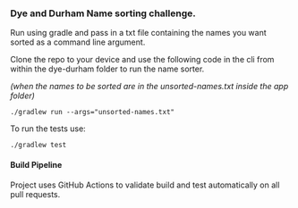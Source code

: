 ### Dye and Durham Name sorting challenge.

Run using gradle and pass in a txt file containing the names you want sorted as a command line argument.

Clone the repo to your device and use the following code in the cli from within the dye-durham folder to run the name sorter.

<i>(when the names to be sorted are in the unsorted-names.txt inside the app folder)</i>

`./gradlew run --args="unsorted-names.txt"`

To run the tests use: 

`./gradlew test`

#### Build Pipeline

Project uses GitHub Actions to validate build and test automatically on all pull requests.
